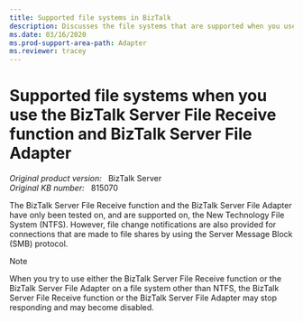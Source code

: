 ```yaml
---
title: Supported file systems in BizTalk
description: Discusses the file systems that are supported when you use the BizTalk Server File Receive function and the BizTalk Server File Adapter.
ms.date: 03/16/2020
ms.prod-support-area-path: Adapter
ms.reviewer: tracey
---
```

# Supported file systems when you use the BizTalk Server File Receive function and BizTalk Server File Adapter

_Original product version:_ &nbsp;  BizTalk Server  
_Original KB number:_ &nbsp; 815070

The BizTalk Server File Receive function and the BizTalk Server File Adapter have only been tested on, and are supported on, the New Technology File System (NTFS). However, file change notifications are also provided for connections that are made to file shares by using the Server Message Block (SMB) protocol.

> [!NOTE]
> When you try to use either the BizTalk Server File Receive function or the BizTalk Server File Adapter on a file system other than NTFS, the BizTalk Server File Receive function or the BizTalk Server File Adapter may stop responding and may become disabled.
